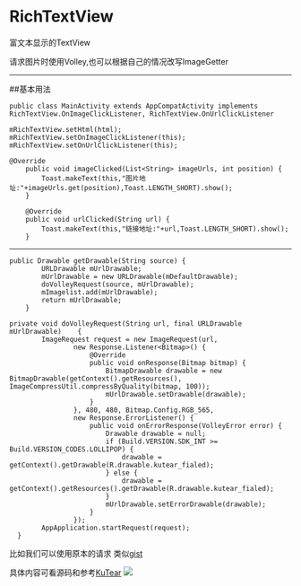 # RichTextView
富文本显示的TextView


请求图片时使用Volley,也可以根据自己的情况改写ImageGetter

---
##基本用法

    public class MainActivity extends AppCompatActivity implements RichTextView.OnImageClickListener, RichTextView.OnUrlClickListener

    mRichTextView.setHtml(html);
    mRichTextView.setOnImageClickListener(this);
    mRichTextView.setOnUrlClickListener(this);
    
    @Override
        public void imageClicked(List<String> imageUrls, int position) {
            Toast.makeText(this,"图片地址:"+imageUrls.get(position),Toast.LENGTH_SHORT).show();
        }
    
        @Override
        public void urlClicked(String url) {
            Toast.makeText(this,"链接地址:"+url,Toast.LENGTH_SHORT).show();
        }

---

    public Drawable getDrawable(String source) {
            URLDrawable mUrlDrawable;
            mUrlDrawable = new URLDrawable(mDefaultDrawable);
            doVolleyRequest(source, mUrlDrawable);
            mImagelist.add(mUrlDrawable);
            return mUrlDrawable;
        }
        
    private void doVolleyRequest(String url, final URLDrawable mUrlDrawable)    {
            ImageRequest request = new ImageRequest(url,
                    new Response.Listener<Bitmap>() {
                        @Override
                        public void onResponse(Bitmap bitmap) {
                            BitmapDrawable drawable = new BitmapDrawable(getContext().getResources(), ImageCompressUtil.compressByQuality(bitmap, 100));
                            mUrlDrawable.setDrawable(drawable);
                        }
                    }, 480, 480, Bitmap.Config.RGB_565,
                    new Response.ErrorListener() {
                        public void onErrorResponse(VolleyError error) {
                            Drawable drawable = null;
                            if (Build.VERSION.SDK_INT >= Build.VERSION_CODES.LOLLIPOP) {
                                drawable = getContext().getDrawable(R.drawable.kutear_fialed);
                            } else {
                                drawable = getContext().getResources().getDrawable(R.drawable.kutear_fialed);
                            }
                            mUrlDrawable.setErrorDrawable(drawable);
                        }
                    });
            AppApplication.startRequest(request);
      }
      
比如我们可以使用原本的请求 类似[gist](https://gist.github.com/Kutear/00479c8f9d1c35093e27)

具体内容可看源码和参考[KuTear](http://www.kutear.com/index.php/archives/android_textview_show_html.html)
![](http://kutear.qiniudn.com/2015/10/534089544.png-logo)
